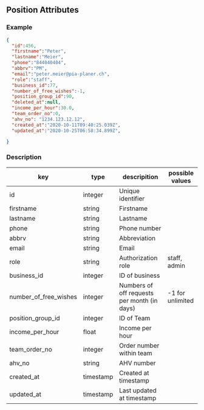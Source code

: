 ## Position Attributes

### Example

```json
{
  "id":456,
  "firstname":"Peter",
  "lastname":"Meier",
  "phone":"844040404",
  "abbrv":"PM",
  "email":"peter.meier@pia-planer.ch",
  "role":"staff",
  "business_id":77,
  "number_of_free_wishes":-1,
  "position_group_id":90,
  "deleted_at":null,
  "income_per_hour":30.0,
  "team_order_no":0,
  "ahv_no": "1234.123.12.12",
  "created_at":"2020-10-11T09:40:25.039Z",
  "updated_at":"2020-10-25T06:58:34.899Z",

}

```

### Description

| key                   | type      | descripition                               | possible values|
|-----------------------|-----------|--------------------------------------------|----------------|
| id                    | integer   | Unique identifier                          |                |
| firstname             | string    | Firstname                                  |                |
| lastname              | string    | Lastname                                   |                |
| phone                 | string    | Phone number                               |                |
| abbrv                 | string    | Abbreviation                               |                |
| email                 | string    | Email                                      |                |
| role                  | string    | Authorization role                         | staff, admin   |
| business_id           | integer   | ID of business                             |                |
| number_of_free_wishes | integer   | Numbers of off requests per month (in days)|-1 for unlimited|
| position_group_id     | integer   | ID of Team                                 |                |
| income_per_hour       | float     | Income per hour                            |                |
| team_order_no         | integer   | Order number within team                   |                |
| ahv_no                | string    | AHV number                                 |                |
| created_at            | timestamp | Created at timestamp                       |                |
| updated_at            | timestamp | Last updated at timestamp                  |                |




